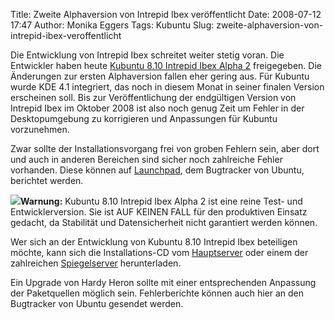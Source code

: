 Title: Zweite Alphaversion von Intrepid Ibex veröffentlicht
Date: 2008-07-12 17:47
Author: Monika Eggers
Tags: Kubuntu
Slug: zweite-alphaversion-von-intrepid-ibex-veroffentlicht

Die Entwicklung von Intrepid Ibex schreitet weiter stetig voran. Die
Entwickler haben heute [Kubuntu 8.10 Intrepid Ibex Alpha
2](https://lists.ubuntu.com/archives/ubuntu-devel-announce/2008-July/000451.html)
freigegeben. Die Änderungen zur ersten Alphaversion fallen eher gering
aus. Für Kubuntu wurde KDE 4.1 integriert, das noch in diesem Monat in
seiner finalen Version erscheinen soll. Bis zur Veröffentlichung der
endgültigen Version von Intrepid Ibex im Oktober 2008 ist also noch
genug Zeit um Fehler in der Desktopumgebung zu korrigieren und
Anpassungen für Kubuntu vorzunehmen.


Zwar sollte der Installationsvorgang frei von groben Fehlern sein, aber
dort und auch in anderen Bereichen sind sicher noch zahlreiche Fehler
vorhanden. Diese können auf [Launchpad](https://launchpad.net), dem
Bugtracker von Ubuntu, berichtet werden.


**![](http://wiki.kubuntu-de.org/images/Dialog-warning-22.png)Warnung:**
Kubuntu 8.10 Intrepid Ibex Alpha 2 ist eine reine Test- und
Entwicklerversion. Sie ist AUF KEINEN FALL für den produktiven Einsatz
gedacht, da Stabilität und Datensicherheit nicht garantiert werden
können.


<!--break--><!--break-->

Wer sich an der Entwicklung von Kubuntu 8.10 Intrepid Ibex beteiligen
möchte, kann sich die Installations-CD vom
[Hauptserver](http://cdimage.ubuntu.com/kubuntu/releases/intrepid/alpha-2/)
oder einem der zahlreichen
[Spiegelserver](http://wiki.ubuntu.com/Mirrors) herunterladen.


Ein Upgrade von Hardy Heron sollte mit einer entsprechenden Anpassung
der Paketquellen möglich sein. Fehlerberichte können auch hier an den
Bugtracker von Ubuntu gesendet werden.



